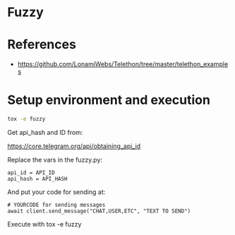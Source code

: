 # Fuzzy

# References

- <https://github.com/LonamiWebs/Telethon/tree/master/telethon_examples>

# Setup environment and execution

```sh
tox -e fuzzy
```

Get api_hash and ID from:

https://core.telegram.org/api/obtaining_api_id

Replace the vars in the fuzzy.py:

    api_id = API_ID
    api_hash = API_HASH

And put your code for sending at:

    # YOURCODE for sending messages
    await client.send_message("CHAT,USER,ETC", "TEXT TO SEND")

Execute with tox -e fuzzy

